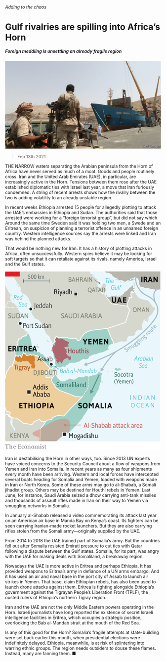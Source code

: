 ###### Adding to the chaos

# Gulf rivalries are spilling into Africa’s Horn 

##### Foreign meddling is unsettling an already fragile region 

![image](images/20210213_map505.jpg) 

> Feb 13th 2021 


THE NARROW waters separating the Arabian peninsula from the Horn of Africa have never served as much of a moat. Goods and people routinely cross. Iran and the United Arab Emirates (UAE), in particular, are increasingly active in the Horn. Tensions between them rose after the UAE established diplomatic ties with Israel last year, a move that Iran furiously condemned. A string of recent arrests shows how the rivalry between the two is adding volatility to an already unstable region.


In recent weeks Ethiopia arrested 15 people for allegedly plotting to attack the UAE’s embassies in Ethiopia and Sudan. The authorities said that those arrested were working for a “foreign terrorist group”, but did not say which. Around the same time Sweden said it was holding two men, a Swede and an Eritrean, on suspicion of planning a terrorist offence in an unnamed foreign country. Western intelligence sources say the arrests were linked and Iran was behind the planned attacks.



That would be nothing new for Iran. It has a history of plotting attacks in Africa, often unsuccessfully. Western spies believe it may be looking for soft targets so that it can retaliate against its rivals, namely America, Israel and the Gulf states.

![image](images/20210213_MAM998.png) 



Iran is destabilising the Horn in other ways, too. Since 2013 UN experts have voiced concerns to the Security Council about a flow of weapons from Yemen and Iran into Somalia. In recent years as many as four shipments every month have been arriving. Western and local forces have intercepted several boats heading for Somalia and Yemen, loaded with weapons made in Iran or North Korea. Some of these arms may go to al-Shabab, a Somali jihadist group. Others may be destined for Houthi rebels in Yemen. Last June, for instance, Saudi Arabia seized a dhow carrying anti-tank missiles and thousands of assault rifles made in Iran on their way to Yemen via smuggling networks in Somalia.


In January al-Shabab released a video commemorating its attack last year on an American air base in Manda Bay on Kenya’s coast. Its fighters can be seen carrying Iranian-made rocket launchers. But they are also carrying rifles stolen from the Somali army—originally supplied by the UAE.


From 2014 to 2018 the UAE trained part of Somalia’s army. But the countries fell out after Somalia resisted Emirati pressure to cut ties with Qatar following a dispute between the Gulf states. Somalia, for its part, was angry with the UAE for making deals with Somaliland, a breakaway region.


Nowadays the UAE is more active in Eritrea and perhaps Ethiopia. It has provided weapons to Eritrea’s army in defiance of a UN arms embargo. And it has used an air and naval base in the port city of Assab to launch air strikes in Yemen. That base, claim Ethiopian rebels, has also been used to launch drone attacks against them. Eritrea is fighting alongside Ethiopia’s government against the Tigrayan People’s Liberation Front (TPLF), the ousted rulers of Ethiopia’s northern Tigray region.


Iran and the UAE are not the only Middle Eastern powers operating in the Horn. Israeli journalists have long reported the existence of secret Israeli intelligence facilities in Eritrea, which occupies a strategic position, overlooking the Bab al-Mandab strait at the mouth of the Red Sea.


Is any of this good for the Horn? Somalia’s fragile attempts at state-building were set back earlier this month, when presidential elections were indefinitely delayed. Ethiopia, meanwhile, is at risk of splintering into warring ethnic groups. The region needs outsiders to douse these flames. Instead, many are fanning them. ■

